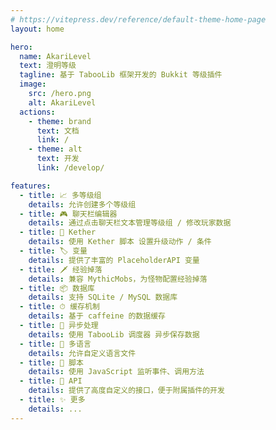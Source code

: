 ```yaml
---
# https://vitepress.dev/reference/default-theme-home-page
layout: home

hero:
  name: AkariLevel
  text: 澄明等级
  tagline: 基于 TabooLib 框架开发的 Bukkit 等级插件
  image:
    src: /hero.png
    alt: AkariLevel
  actions:
    - theme: brand
      text: 文档
      link: /
    - theme: alt
      text: 开发
      link: /develop/

features:
  - title: 📈 多等级组
    details: 允许创建多个等级组
  - title: 🎮 聊天栏编辑器
    details: 通过点击聊天栏文本管理等级组 / 修改玩家数据
  - title: 💎 Kether
    details: 使用 Kether 脚本 设置升级动作 / 条件
  - title: 🏷 变量
    details: 提供了丰富的 PlaceholderAPI 变量
  - title: 🗡 经验掉落
    details: 兼容 MythicMobs，为怪物配置经验掉落
  - title: 📦 数据库
    details: 支持 SQLite / MySQL 数据库
  - title: ⏱ 缓存机制
    details: 基于 caffeine 的数据缓存
  - title: 🚀 异步处理
    details: 使用 TabooLib 调度器 异步保存数据
  - title: 📄 多语言
    details: 允许自定义语言文件
  - title: 📜 脚本
    details: 使用 JavaScript 监听事件、调用方法
  - title: 📌 API
    details: 提供了高度自定义的接口，便于附属插件的开发
  - title: ✨ 更多
    details: ...
---
```


